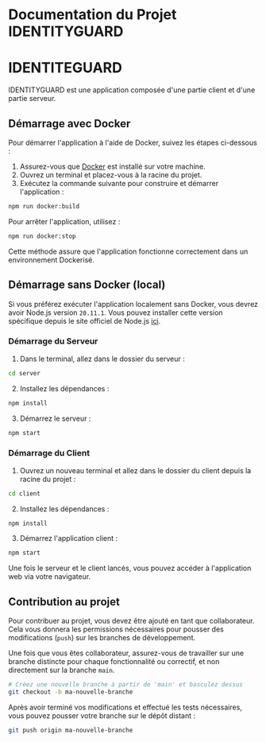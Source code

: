 # Documentation du Projet IDENTITYGUARD

# IDENTITEGUARD

IDENTITYGUARD est une application composée d'une partie client et d'une partie serveur.

## Démarrage avec Docker

Pour démarrer l'application à l'aide de Docker, suivez les étapes ci-dessous :

1. Assurez-vous que [Docker](https://www.docker.com/) est installé sur votre machine.
2. Ouvrez un terminal et placez-vous à la racine du projet.
3. Exécutez la commande suivante pour construire et démarrer l'application :

```bash
npm run docker:build
```

Pour arrêter l'application, utilisez :

```bash
npm run docker:stop
```

Cette méthode assure que l'application fonctionne correctement dans un environnement Dockerisé.

## Démarrage sans Docker (local)

Si vous préférez exécuter l'application localement sans Docker, vous devrez avoir Node.js version `20.11.1`. Vous pouvez installer cette version spécifique depuis le site officiel de Node.js [ici](https://nodejs.org/).

### Démarrage du Serveur

1. Dans le terminal, allez dans le dossier du serveur :

```bash
cd server
```

2. Installez les dépendances :

```bash
npm install
```

3. Démarrez le serveur :

```bash
npm start
```

### Démarrage du Client

1. Ouvrez un nouveau terminal et allez dans le dossier du client depuis la racine du projet :

```bash
cd client
```

2. Installez les dépendances :

```bash
npm install
```

3. Démarrez l'application client :

```bash
npm start
```

Une fois le serveur et le client lancés, vous pouvez accéder à l'application web via votre navigateur.

## Contribution au projet

Pour contribuer au projet, vous devez être ajouté en tant que collaborateur. Cela vous donnera les permissions nécessaires pour pousser des modifications (`push`) sur les branches de développement.

Une fois que vous êtes collaborateur, assurez-vous de travailler sur une branche distincte pour chaque fonctionnalité ou correctif, et non directement sur la branche `main`.

```bash
# Créez une nouvelle branche à partir de 'main' et basculez dessus
git checkout -b ma-nouvelle-branche
```

Après avoir terminé vos modifications et effectué les tests nécessaires, vous pouvez pousser votre branche sur le dépôt distant :

```bash
git push origin ma-nouvelle-branche
```
